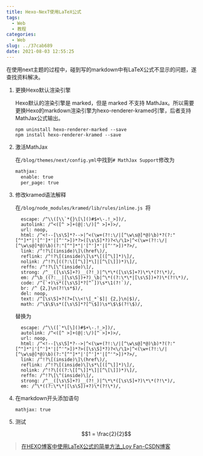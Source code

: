 ```yaml
---
title: Hexo-NexT使用LaTeX公式
tags:
  - Web
  - 教程
categories:
  - Web
slug: ../37cab689
date: 2021-08-03 12:55:25
---
```


在使用next主题的过程中，碰到写的markdown中有LaTeX公式不显示的问题，遂查找资料解决。

<!--more-->

1. 更换Hexo默认渲染引擎

   Hexo默认的渲染引擎是 marked，但是 marked 不支持 MathJax。所以需要更换Hexo的markdown渲染引擎为hexo-renderer-kramed引擎，后者支持MathJax公式输出。

   ```shell
   npm uninstall hexo-renderer-marked --save
   npm install hexo-renderer-kramed --save
   ```

2. 激活MathJax

   在`/blog/themes/next/config.yml`中找到`# MathJax Support`修改为

   ```txt
   mathjax:
     enable: true
     per_page: true
   ```

3. 修改kramed语法解释

   在`/blog/node_modules/kramed/lib/rules/inline.js `将

   ```shell
     escape: /^\\([\\`*{}\[\]()#$+\-.!_>])/,
     autolink: /^<([^ >]+(@|:\/)[^ >]+)>/,
     url: noop,
     html: /^<!--[\s\S]*?-->|^<(\w+(?!:\/|[^\w\s@]*@)\b)*?(?:"[^"]*"|'[^']*'|[^'">])*?>([\s\S]*?)?<\/\1>|^<(\w+(?!:\/|[^\w\s@]*@)\b)(?:"[^"]*"|'[^']*'|[^'">])*?>/,
     link: /^!?\[(inside)\]\(href\)/,
     reflink: /^!?\[(inside)\]\s*\[([^\]]*)\]/,
     nolink: /^!?\[((?:\[[^\]]*\]|[^\[\]])*)\]/,
     reffn: /^!?\[\^(inside)\]/,
     strong: /^__([\s\S]+?)__(?!_)|^\*\*([\s\S]+?)\*\*(?!\*)/,
     em: /^\b_((?:__|[\s\S])+?)_\b|^\*((?:\*\*|[\s\S])+?)\*(?!\*)/,
     code: /^(`+)\s*([\s\S]*?[^`])\s*\1(?!`)/,
     br: /^ {2,}\n(?!\s*$)/,
     del: noop,
     text: /^[\s\S]+?(?=[\\<!\[_*`$]| {2,}\n|$)/,
     math: /^\$\$\s*([\s\S]*?[^\$])\s*\$\$(?!\$)/,
   ```

   替换为

   ```shell
     escape: /^\\([`*\[\]()#$+\-.!_>])/,
     autolink: /^<([^ >]+(@|:\/)[^ >]+)>/,
     url: noop,
     html: /^<!--[\s\S]*?-->|^<(\w+(?!:\/|[^\w\s@]*@)\b)*?(?:"[^"]*"|'[^']*'|[^'">])*?>([\s\S]*?)?<\/\1>|^<(\w+(?!:\/|[^\w\s@]*@)\b)(?:"[^"]*"|'[^']*'|[^'">])*?>/,
     link: /^!?\[(inside)\]\(href\)/,
     reflink: /^!?\[(inside)\]\s*\[([^\]]*)\]/,
     nolink: /^!?\[((?:\[[^\]]*\]|[^\[\]])*)\]/,
     reffn: /^!?\[\^(inside)\]/,
     strong: /^__([\s\S]+?)__(?!_)|^\*\*([\s\S]+?)\*\*(?!\*)/,
     em: /^\*((?:\*\*|[\s\S])+?)\*(?!\*)/,
   ```

4. 在markdown开头添加语句

   ```shell
   mathjax: true
   ```

5. 测试

   $$1 = \frac{2}{2}$$

> [在HEXO博客中使用LaTeX公式的简单方法_Loy Fan-CSDN博客](https://blog.csdn.net/weixin_43318626/article/details/89407031)

